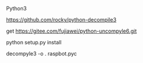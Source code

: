 
Python3

https://github.com/rocky/python-decompile3

get https://gitee.com/fujiawei/python-uncompyle6.git

python setup.py install

decompyle3 -o . raspbot.pyc
